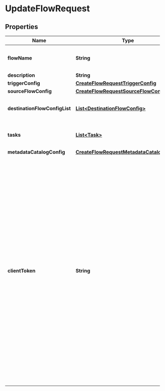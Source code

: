 

# UpdateFlowRequest


## Properties

| Name | Type | Description | Notes |
|------------ | ------------- | ------------- | -------------|
|**flowName** | **String** |  The specified name of the flow. Spaces are not allowed. Use underscores (_) or hyphens (-) only.  |  |
|**description** | **String** |  A description of the flow.  |  [optional] |
|**triggerConfig** | [**CreateFlowRequestTriggerConfig**](CreateFlowRequestTriggerConfig.md) |  |  |
|**sourceFlowConfig** | [**CreateFlowRequestSourceFlowConfig**](CreateFlowRequestSourceFlowConfig.md) |  |  |
|**destinationFlowConfigList** | [**List&lt;DestinationFlowConfig&gt;**](DestinationFlowConfig.md) |  The configuration that controls how Amazon AppFlow transfers data to the destination connector.  |  |
|**tasks** | [**List&lt;Task&gt;**](Task.md) |  A list of tasks that Amazon AppFlow performs while transferring the data in the flow run.  |  |
|**metadataCatalogConfig** | [**CreateFlowRequestMetadataCatalogConfig**](CreateFlowRequestMetadataCatalogConfig.md) |  |  [optional] |
|**clientToken** | **String** | &lt;p&gt;The &lt;code&gt;clientToken&lt;/code&gt; parameter is an idempotency token. It ensures that your &lt;code&gt;UpdateFlow&lt;/code&gt; request completes only once. You choose the value to pass. For example, if you don&#39;t receive a response from your request, you can safely retry the request with the same &lt;code&gt;clientToken&lt;/code&gt; parameter value.&lt;/p&gt; &lt;p&gt;If you omit a &lt;code&gt;clientToken&lt;/code&gt; value, the Amazon Web Services SDK that you are using inserts a value for you. This way, the SDK can safely retry requests multiple times after a network error. You must provide your own value for other use cases.&lt;/p&gt; &lt;p&gt;If you specify input parameters that differ from your first request, an error occurs. If you use a different value for &lt;code&gt;clientToken&lt;/code&gt;, Amazon AppFlow considers it a new call to &lt;code&gt;UpdateFlow&lt;/code&gt;. The token is active for 8 hours.&lt;/p&gt; |  [optional] |



